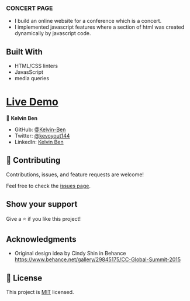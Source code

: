 
### CONCERT PAGE
- I build an online website for a conference which is a concert.
- I implemented javascript features where a section of html was created dynamically by javascript code.
## Built With

- HTML/CSS linters
- JavasScript
- media queries

# [Live Demo](https://dreamy-faun-c8e3ff.netlify.app/index.html)

👤 **Kelvin Ben**

- GitHub: [@Kelvin-Ben](https://github.com/Kevo-hacker)
- Twitter: [@kevoyout144](https://twitter.com/kevoyout144)
- LinkedIn: [Kelvin Ben](https://www.linkedin.com/in/kelvin-ben-323043173/)


## 🤝 Contributing

Contributions, issues, and feature requests are welcome!

Feel free to check the [issues page](../../issues/).

## Show your support

Give a ⭐️ if you like this project!

## Acknowledgments
- Original design idea by Cindy Shin in Behance https://www.behance.net/gallery/29845175/CC-Global-Summit-2015

## 📝 License

This project is [MIT](./MIT.md) licensed.
